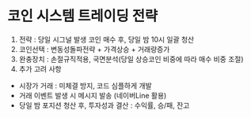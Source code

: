 # 코인 시스템 트레이딩 전략 

1. 전략 : 당일 시그널 발생 코인 매수 후, 당일 밤 10시 일괄 청산
2. 코인선택 : 변동성돌파전략 + 가격상승 + 거래량증가
3. 완충장치 : 손절규직적용, 국면분석(당일 상승코인 비중에 따라 매수 비중 조절)
4. 추가 고려 사항  
  - 시장가 거래 : 미체결 방지, 코드 심플하게 개발
  - 거래 이벤트 발생 시 메시지 발송 (네이버Line 활용)
  - 당일 밤 포지션 청산 후, 투자성과 결산 : 수익률, 승/패, 잔고
